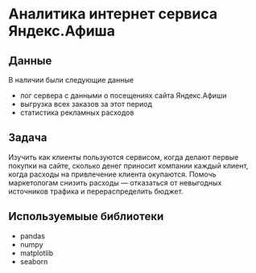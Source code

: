 # Аналитика интернет сервиса Яндекс.Афиша
## Данные
В наличии были следующие данные
- лог сервера с данными о посещениях сайта Яндекс.Афиши
- выгрузка всех заказов за этот период
- статистика рекламных расходов
## Задача
Изучить как клиенты пользуются сервисом, когда делают первые покупки на сайте, сколько денег приносит компании каждый клиент, когда расходы на привлечение клиента окупаются.
Помочь маркетологам снизить расходы — отказаться от невыгодных источников трафика и перераспределить бюджет.
## Используемыые библиотеки
- pandas
- numpy
- matplotlib
- seaborn
